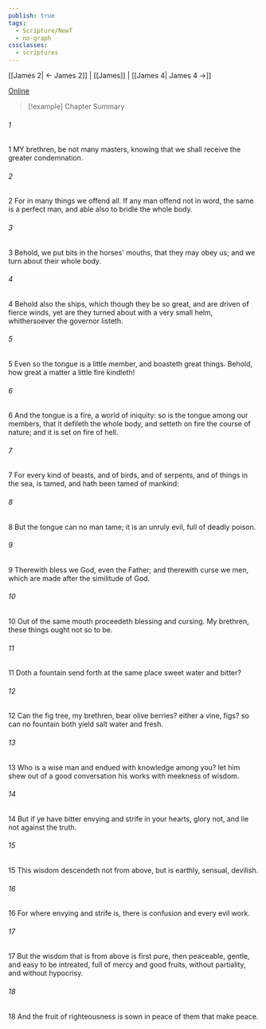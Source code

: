 ```yaml
---
publish: true
tags:
  - Scripture/NewT
  - no-graph
cssclasses:
  - scriptures
---
```

[[James 2| ← James 2]] | [[James]] | [[James 4| James 4 →]]

[Online](https://churchofjesuschrist.org/study/scriptures/nt/james/3?lang=eng)

>[!example] Chapter Summary
>
###### 1
1 MY brethren, be not many masters, knowing that we shall receive the greater condemnation.
###### 2
2 For in many things we offend all. If any man offend not in word, the same is a perfect man, and able also to bridle the whole body.
###### 3
3 Behold, we put bits in the horses' mouths, that they may obey us; and we turn about their whole body.
###### 4
4 Behold also the ships, which though they be so great, and are driven of fierce winds, yet are they turned about with a very small helm, whithersoever the governor listeth.
###### 5
5 Even so the tongue is a little member, and boasteth great things. Behold, how great a matter a little fire kindleth!
###### 6
6 And the tongue is a fire, a world of iniquity: so is the tongue among our members, that it defileth the whole body, and setteth on fire the course of nature; and it is set on fire of hell.
###### 7
7 For every kind of beasts, and of birds, and of serpents, and of things in the sea, is tamed, and hath been tamed of mankind:
###### 8
8 But the tongue can no man tame; it is an unruly evil, full of deadly poison.
###### 9
9 Therewith bless we God, even the Father; and therewith curse we men, which are made after the similitude of God.
###### 10
10 Out of the same mouth proceedeth blessing and cursing. My brethren, these things ought not so to be.
###### 11
11 Doth a fountain send forth at the same place sweet water and bitter?
###### 12
12 Can the fig tree, my brethren, bear olive berries? either a vine, figs? so can no fountain both yield salt water and fresh.
###### 13
13 Who is a wise man and endued with knowledge among you? let him shew out of a good conversation his works with meekness of wisdom.
###### 14
14 But if ye have bitter envying and strife in your hearts, glory not, and lie not against the truth.
###### 15
15 This wisdom descendeth not from above, but is earthly, sensual, devilish.
###### 16
16 For where envying and strife is, there is confusion and every evil work.
###### 17
17 But the wisdom that is from above is first pure, then peaceable, gentle, and easy to be intreated, full of mercy and good fruits, without partiality, and without hypocrisy.
###### 18
18 And the fruit of righteousness is sown in peace of them that make peace.



